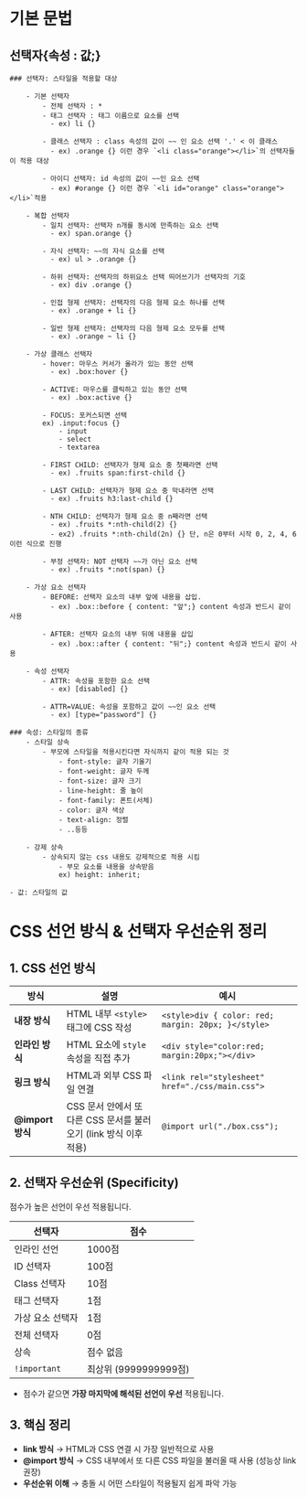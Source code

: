 # 기본 문법
  ## 선택자{속성 : 값;}
    ### 선택자: 스타일을 적용할 대상
  
        - 기본 선택자
            - 전체 선택자 : *
            - 태그 선택자 : 태그 이름으로 요소를 선택
              - ex) li {}
                
            - 클래스 선택자 : class 속성의 값이 ~~ 인 요소 선택 '.' < 이 클래스
              - ex) .orange {} 이런 경우 `<li class="orange"></li>`의 선택자들이 적용 대상
                
            - 아이디 선택자: id 속성의 값이 ~~인 요소 선택
              - ex) #orange {} 이런 경우 `<li id="orange" class="orange"></li>`적용
                
        - 복합 선택자
            - 일치 선택자: 선택자 n개를 동시에 만족하는 요소 선택
              - ex) span.orange {}
                
            - 자식 선택자: ~~의 자식 요소를 선택
              - ex) ul > .orange {}
                
            - 하위 선택자: 선택자의 하위요소 선택 띄어쓰기가 선택자의 기호
              - ex) div .orange {}
              
            - 인접 형제 선택자: 선택자의 다음 형제 요소 하나를 선택
              - ex) .orange + li {}
              
            - 일반 형제 선택자: 선택자의 다음 형제 요소 모두를 선택
              - ex) .orange ~ li {}
                
        - 가상 클래스 선택자
            - hover: 마우스 커서가 올라가 있는 동안 선택
              - ex) .box:hover {}
                
            - ACTIVE: 마우스를 클릭하고 있는 동안 선택
              - ex) .box:active {}
                
            - FOCUS: 포커스되면 선택
            ex) .input:focus {}
                - input
                - select
                - textarea
                  
            - FIRST CHILD: 선택자가 형제 요소 중 첫째라면 선택
              - ex) .fruits span:first-child {}
                
            - LAST CHILD: 선택자가 형제 요소 중 막내라면 선택
              - ex) .fruits h3:last-child {}
                
            - NTH CHILD: 선택자가 형제 요소 중 n째라면 선택
              - ex) .fruits *:nth-child(2) {}
              - ex2) .fruits *:nth-child(2n) {} 단, n은 0부터 시작 0, 2, 4, 6 이런 식으로 진행
                
            - 부정 선택자: NOT 선택자 ~~가 아닌 요소 선택
              - ex) .fruits *:not(span) {}
                
        - 가상 요소 선택자
            - BEFORE: 선택자 요소의 내부 앞에 내용을 삽입.
              - ex) .box::before { content: "앞";} content 속성과 반드시 같이 사용
              
            - AFTER: 선택자 요소의 내부 뒤에 내용을 삽입
              - ex) .box::after { content: "뒤";} content 속성과 반드시 같이 사용
              
        - 속성 선택자
            - ATTR: 속성을 포함한 요소 선택
              - ex) [disabled] {}
              
            - ATTR=VALUE: 속성을 포함하고 값이 ~~인 요소 선택
              - ex) [type="password"] {}
              
    ### 속성: 스타일의 종류
        - 스타일 상속
            - 부모에 스타일을 적용시킨다면 자식까지 같이 적용 되는 것
                - font-style: 글자 기울기
                - font-weight: 글자 두께
                - font-size: 글자 크기
                - line-height: 줄 높이
                - font-family: 폰트(서체)
                - color: 글자 색상
                - text-align: 정렬
                - ..등등
                
        - 강제 상속
            - 상속되지 않는 css 내용도 강제적으로 적용 시킴
                - 부모 요소를 내용을 상속받음
                ex) height: inherit;
                
    - 값: 스타일의 값
 

# CSS 선언 방식 & 선택자 우선순위 정리

## 1. CSS 선언 방식

| 방식 | 설명 | 예시 |
|-------|-------|-------|
| **내장 방식** | HTML 내부 `<style>` 태그에 CSS 작성 | `<style>div { color: red; margin: 20px; }</style>` |
| **인라인 방식** | HTML 요소에 `style` 속성을 직접 추가 | `<div style="color:red; margin:20px;"></div>` |
| **링크 방식** | HTML과 외부 CSS 파일 연결 | `<link rel="stylesheet" href="./css/main.css">` |
| **@import 방식** | CSS 문서 안에서 또 다른 CSS 문서를 불러오기 (link 방식 이후 적용) | `@import url("./box.css");` |


## 2. 선택자 우선순위 (Specificity)

점수가 높은 선언이 우선 적용됩니다.

| 선택자 | 점수 |
|---------|-------|
| 인라인 선언 | 1000점 |
| ID 선택자 | 100점 |
| Class 선택자 | 10점 |
| 태그 선택자 | 1점 |
| 가상 요소 선택자 | 1점 |
| 전체 선택자 | 0점 |
| 상속 | 점수 없음 |
| `!important` | 최상위 (9999999999점) |

- 점수가 같으면 **가장 마지막에 해석된 선언이 우선** 적용됩니다.


## 3. 핵심 정리

- **link 방식** → HTML과 CSS 연결 시 가장 일반적으로 사용  
- **@import 방식** → CSS 내부에서 또 다른 CSS 파일을 불러올 때 사용 (성능상 link 권장)  
- **우선순위 이해** → 충돌 시 어떤 스타일이 적용될지 쉽게 파악 가능  

